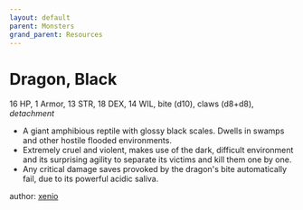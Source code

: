 ```yaml
---
layout: default
parent: Monsters
grand_parent: Resources
---
```


# Dragon, Black
16 HP, 1 Armor, 13 STR, 18 DEX, 14 WIL, bite (d10), claws (d8+d8), _detachment_
- A giant amphibious reptile with glossy black scales. Dwells in swamps and other hostile flooded environments.
- Extremely cruel and violent, makes use of the dark, difficult environment and its surprising agility to separate its victims and kill them one by one.
- Any critical damage saves provoked by the dragon's bite automatically fail, due to its powerful acidic saliva.   

author: [xenio](https://xenioinabottle.blogspot.com)

